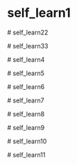 ﻿# self_learn1

 ﻿# self_learn22

  ﻿# self_learn33
 
﻿# self_learn4
 
﻿# self_learn5
 
﻿# self_learn6
 
﻿# self_learn7
 
﻿# self_learn8
 
﻿# self_learn9
 
﻿# self_learn10
 
﻿# self_learn11
 
         
